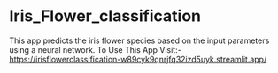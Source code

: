# Iris_Flower_classification
This app predicts the iris flower species based on the input parameters using a neural network.
To Use This App
Visit:- https://irisflowerclassification-w89cyk9qnrjfq32izd5uyk.streamlit.app/
